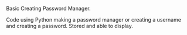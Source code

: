Basic Creating Password Manager.

Code using Python making a password manager or creating a username and creating a password. Stored and able to display.

